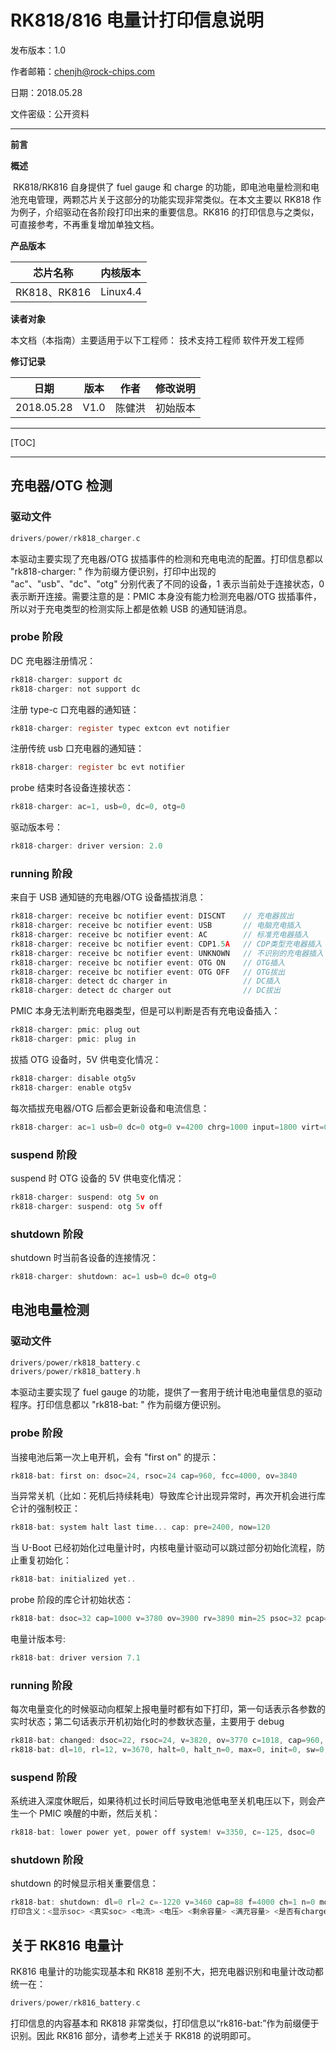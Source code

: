 # RK818/816 电量计打印信息说明

发布版本：1.0

作者邮箱：chenjh@rock-chips.com

日期：2018.05.28

文件密级：公开资料

---

**前言**

**概述**

​	RK818/RK816 自身提供了 fuel gauge 和 charge 的功能，即电池电量检测和电池充电管理，两颗芯片关于这部分的功能实现非常类似。在本文主要以 RK818 作为例子，介绍驱动在各阶段打印出来的重要信息。RK816 的打印信息与之类似，可直接参考，不再重复增加单独文档。

**产品版本**

| **芯片名称**    | **内核版本** |
| ----------- | :------- |
| RK818、RK816 | Linux4.4 |

**读者对象**

本文档（本指南）主要适用于以下工程师：
技术支持工程师
软件开发工程师

**修订记录**

| **日期**     | **版本** | **作者** | **修改说明** |
| ---------- | ------ | ------ | -------- |
| 2018.05.28 | V1.0   | 陈健洪    | 初始版本     |

---

[TOC]

---

## 充电器/OTG 检测

### 驱动文件

```c
drivers/power/rk818_charger.c
```

本驱动主要实现了充电器/OTG 拔插事件的检测和充电电流的配置。打印信息都以 "rk818-charger: " 作为前缀方便识别，打印中出现的 "ac"、"usb"、"dc"、"otg" 分别代表了不同的设备，1 表示当前处于连接状态，0 表示断开连接。需要注意的是：PMIC 本身没有能力检测充电器/OTG 拔插事件，所以对于充电类型的检测实际上都是依赖 USB 的通知链消息。

### probe 阶段

DC 充电器注册情况：

```c
rk818-charger: support dc
rk818-charger: not support dc
```

注册 type-c 口充电器的通知链：

```c
rk818-charger: register typec extcon evt notifier
```

注册传统 usb 口充电器的通知链：

```c
rk818-charger: register bc evt notifier
```

probe 结束时各设备连接状态：

```c
rk818-charger: ac=1, usb=0, dc=0, otg=0
```

驱动版本号：

```c
rk818-charger: driver version: 2.0
```

### running 阶段

来自于 USB 通知链的充电器/OTG 设备插拔消息：

```c
rk818-charger: receive bc notifier event: DISCNT	// 充电器拔出
rk818-charger: receive bc notifier event: USB		// 电脑充电插入
rk818-charger: receive bc notifier event: AC		// 标准充电器插入
rk818-charger: receive bc notifier event: CDP1.5A	// CDP类型充电器插入
rk818-charger: receive bc notifier event: UNKNOWN	// 不识别的充电器插入
rk818-charger: receive bc notifier event: OTG ON	// OTG插入
rk818-charger: receive bc notifier event: OTG OFF	// OTG拔出
rk818-charger: detect dc charger in					// DC插入
rk818-charger: detect dc charger out				// DC拔出
```

PMIC 本身无法判断充电器类型，但是可以判断是否有充电设备插入：

```c
rk818-charger: pmic: plug out
rk818-charger: pmic: plug in
```

拔插 OTG 设备时，5V 供电变化情况：

```c
rk818-charger: disable otg5v
rk818-charger: enable otg5v
```

每次插拔充电器/OTG 后都会更新设备和电流信息：

```c
rk818-charger: ac=1 usb=0 dc=0 otg=0 v=4200 chrg=1000 input=1800 virt=0
```

### suspend 阶段

suspend 时 OTG 设备的 5V 供电变化情况：

```c
rk818-charger: suspend: otg 5v on
rk818-charger: suspend: otg 5v off
```

### shutdown 阶段

shutdown 时当前各设备的连接情况：

```c
rk818-charger: shutdown: ac=1 usb=0 dc=0 otg=0
```

## 电池电量检测

### 驱动文件

```c
drivers/power/rk818_battery.c
drivers/power/rk818_battery.h
```

本驱动主要实现了 fuel gauge 的功能，提供了一套用于统计电池电量信息的驱动程序。打印信息都以 "rk818-bat: " 作为前缀方便识别。

### probe 阶段

当接电池后第一次上电开机，会有 "first on" 的提示：

```c
rk818-bat: first on: dsoc=24, rsoc=24 cap=960, fcc=4000, ov=3840
```

当异常关机（比如：死机后持续耗电）导致库仑计出现异常时，再次开机会进行库仑计的强制校正：

```c
rk818-bat: system halt last time... cap: pre=2400, now=120
```

当 U-Boot 已经初始化过电量计时，内核电量计驱动可以跳过部分初始化流程，防止重复初始化：

```c
rk818-bat: initialized yet..
```

probe 阶段的库仑计初始状态：

```c
rk818-bat: dsoc=32 cap=1000 v=3780 ov=3900 rv=3890 min=25 psoc=32 pcap=1000
```

电量计版本号:

```c
rk818-bat: driver version 7.1
```

### running 阶段

每次电量变化的时候驱动向框架上报电量时都有如下打印，第一句话表示各参数的实时状态；第二句话表示开机初始化时的参数状态量，主要用于 debug

```c
rk818-bat: changed: dsoc=22, rsoc=24, v=3820, ov=3770 c=1018, cap=960, f=4000, st=cc cv, hotdie=0
rk818-bat: dl=10, rl=12, v=3670, halt=0, halt_n=0, max=0, init=0, sw=0, calib=0, below0=0, force=0
```

### suspend 阶段

系统进入深度休眠后，如果待机过长时间后导致电池低电至关机电压以下，则会产生一个 PMIC 唤醒的中断，然后关机：

```c
rk818-bat: lower power yet, power off system! v=3350, c=-125, dsoc=0
```

### shutdown 阶段

shutdown 的时候显示相关重要信息：

```c
rk818-bat: shutdown: dl=0 rl=2 c=-1220 v=3460 cap=88 f=4000 ch=1 n=0 mode=1 rest=128
打印含义：<显示soc> <真实soc> <电流> <电压> <剩余容量> <满充容量> <是否有charger> <其余忽略....>
```

## 关于 RK816 电量计

RK816 电量计的功能实现基本和 RK818 差别不大，把充电器识别和电量计改动都统一在：

```c
drivers/power/rk816_battery.c
```

打印信息的内容基本和 RK818 非常类似，打印信息以“rk816-bat:”作为前缀便于识别。因此 RK816 部分，请参考上述关于 RK818 的说明即可。